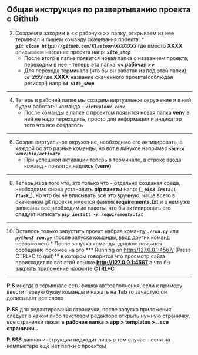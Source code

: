 ## Общая инструкция по развертыванию проекта с Github

2.  Создаем и заходим в << рабочую >> папку, открываем из нее терминал и пишем команду скачивания проекта:
    *   
    ***```git clone https://github.com/Klastoor/XXXXXXXX```*** где вместо **ХХХХ** вписываем название проекта напр: 
    ***```Site_shop```***
    *   После этого в папке появится новая папка с названием проекта, переходим в нее - теперь эта папка **<< рабочая >>**
    *   Для перехода терминала (что бы он работал из под этой папки) 
    ***```cd XXXX```*** где **XXXX** название скаченного проекта(соблюдая регистр!) напр 
    ***```cd Site_shop```***

* * *

4.  Теперь в рабочей папке мы создаем виртуальное окружение и в ней будем работать! команда - ***```virtualenv venv```***
    *   После команды в папке с проектом появится новая папка **venv** в неё не надо переходить, просто для информации и индикатор того что все создалось

* * *

6.  Создав виртуальное окружение, необходимо его активировать, в каждой ос это разные команды, но вот в линуксе например 
***```source venv/bin/activate```***
    *   При успешной активации теперь в терминале, в строке ввода команд - появится надпись **(venv)**

* * *

8.  Теперь,из за того что, это только что - отдельно созданая среда, необходимо снова установить **pip пакеты** напр: (_
***```pip3 install flask```***_), но что бы не вписывать все это вручную, чаще всего в скаченном git проекте имеется файлик **requirements.txt** и в нем уже записаны все необходимые пакеты, что бы активировать его следует написать 
***```pip install -r requirements.txt```***

* * *

10.  Осталось только запустить проект набрав команду 
***```./run.py```*** или 
***```python3 run.py```*** (после запуска команды, ввод других команд невозможен)
    *   После запуска команды, должно появится сообщение похожее на это *** Running on http://127.0.0.1:4567/ (Press CTRL+C to quit)** в котором говорится что просмотр сайта происходит по вот этой ссылке **http://127.0.0.1:4567** а что бы закрыть приложение нажмите **CTRL+C**

* * *

<span>**P.S** иногда в терминале есть фишка автозаполнения, если к примеру ввести первую букву команды и нажать на **Tab** то зачастую он дописывает все слово</span>

<span>**P.SS** для редактирования странички, после запуска приложения следует в каком либо текстовом редакторе открыть нужную страничку, все странички лежат в **рабочая папка > app > templates > ..все странички..**</span>

<span>**P.SSS** данная инструкции подходит лишь в том случае - если на компьютере еще нет папки с проектом</span>
